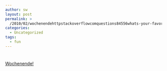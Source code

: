```yaml
---
author: sw
layout: post
permalink: >
  /2010/02/wochenendehttpstackoverflowcomquestions84556whats-your-favorite-programmer-cartoon196006/
categories:
  - Uncategorized
tags:
  - fun
---
```

# 

[Wochenende!][1]

 [1]: http://stackoverflow.com/questions/84556/whats-your-favorite-programmer-cartoon/196006